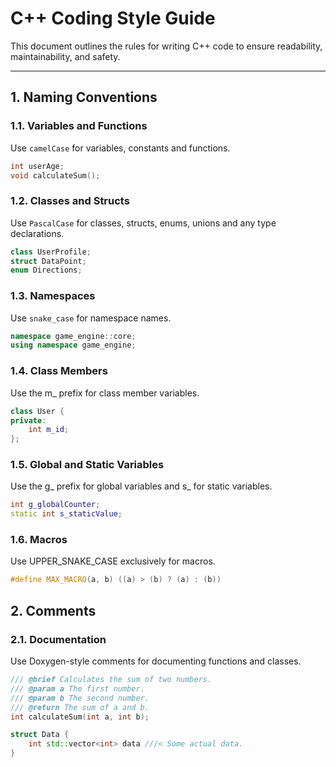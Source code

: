 # C++ Coding Style Guide

This document outlines the rules for writing C++ code to ensure readability, maintainability, and safety.

---

## 1. Naming Conventions

### 1.1. Variables and Functions
Use `camelCase` for variables, constants and functions.

```cpp
int userAge;
void calculateSum();
```

### 1.2. Classes and Structs
Use `PascalCase` for classes, structs, enums, unions and any type declarations.

```cpp
class UserProfile;
struct DataPoint;
enum Directions;
```

### 1.3. Namespaces
Use `snake_case` for namespace names.

```cpp
namespace game_engine::core;
using namespace game_engine;
```

### 1.4. Class Members
Use the m_ prefix for class member variables.

```cpp
class User {
private:
    int m_id;
};
```

### 1.5. Global and Static Variables
Use the g_ prefix for global variables and s_ for static variables.

```cpp
int g_globalCounter;
static int s_staticValue;
```

### 1.6. Macros
Use UPPER_SNAKE_CASE exclusively for macros.

```cpp
#define MAX_MACRO(a, b) ((a) > (b) ? (a) : (b))
```

## 2. Comments
### 2.1. Documentation
Use Doxygen-style comments for documenting functions and classes.

```cpp
/// @brief Calculates the sum of two numbers.
/// @param a The first number.
/// @param b The second number.
/// @return The sum of a and b.
int calculateSum(int a, int b);

struct Data {
    int std::vector<int> data ///< Some actual data.
}
```
